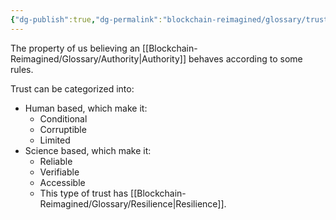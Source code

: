 ```yaml
---
{"dg-publish":true,"dg-permalink":"blockchain-reimagined/glossary/trust","permalink":"/blockchain-reimagined/glossary/trust/","hide":true,"created":"2024-09-13T19:58:03.887+01:00","updated":"2024-10-26T13:22:08.959+01:00"}
---
```



The property of us believing an [[Blockchain-Reimagined/Glossary/Authority\|Authority]] behaves according to some rules. 

Trust can be categorized into: 
- Human based, which make it:
	- Conditional 
	- Corruptible 
	- Limited
- Science based, which make it:
	- Reliable
	- Verifiable
	- Accessible
	- This type of trust has [[Blockchain-Reimagined/Glossary/Resilience\|Resilience]]. 
